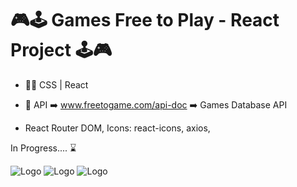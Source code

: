 # 🎮🕹️ Games Free to Play - React Project 🕹️🎮

- 🧑‍💻 CSS | React
- 🧩 API ➡️ www.freetogame.com/api-doc ➡️ Games Database API

- React Router DOM, Icons: react-icons, axios,

In Progress.... ⌛

![Logo](https://i.imgur.com/fkpiO91.jpg)
![Logo](https://i.imgur.com/ePybswi.jpg)
![Logo](https://i.imgur.com/RQYNUA3.jpg)
